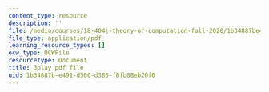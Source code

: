 ```yaml
---
content_type: resource
description: ''
file: /media/courses/18-404j-theory-of-computation-fall-2020/1b34887be491d500d385f8fb88eb20f0_4MgN6uxd4i4.pdf
file_type: application/pdf
learning_resource_types: []
ocw_type: OCWFile
resourcetype: Document
title: 3play pdf file
uid: 1b34887b-e491-d500-d385-f8fb88eb20f0
---
```

